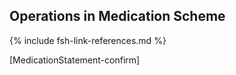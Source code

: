## Operations in Medication Scheme

{% include fsh-link-references.md %}

[MedicationStatement-confirm]